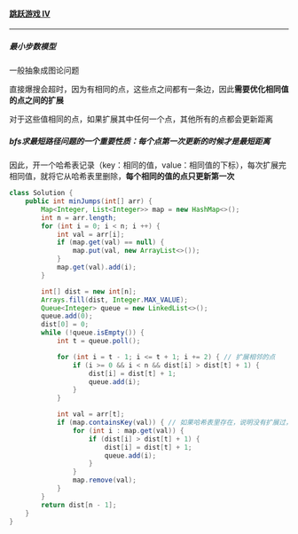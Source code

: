 #### <a href="https://leetcode.cn/problems/jump-game-iv/">跳跃游戏 IV</a>

---------

##### 最小步数模型

一般抽象成图论问题

直接爆搜会超时，因为有相同的点，这些点之间都有一条边，因此**需要优化相同值的点之间的扩展**

对于这些值相同的点，如果扩展其中任何一个点，其他所有的点都会更新距离

##### bfs求最短路径问题的一个重要性质：**每个点第一次更新的时候才是最短距离**

因此，开一个哈希表记录（key：相同的值，value：相同值的下标），每次扩展完相同值，就将它从哈希表里删除，**每个相同的值的点只更新第一次**

```java
class Solution {
    public int minJumps(int[] arr) {
        Map<Integer, List<Integer>> map = new HashMap<>();
        int n = arr.length;
        for (int i = 0; i < n; i ++) {
            int val = arr[i];
            if (map.get(val) == null) {
                map.put(val, new ArrayList<>());
            }
            map.get(val).add(i);
        }

        int[] dist = new int[n];
        Arrays.fill(dist, Integer.MAX_VALUE);
        Queue<Integer> queue = new LinkedList<>();
        queue.add(0);
        dist[0] = 0;
        while (!queue.isEmpty()) {
            int t = queue.poll();

            for (int i = t - 1; i <= t + 1; i += 2) { // 扩展相邻的点
                if (i >= 0 && i < n && dist[i] > dist[t] + 1) {
                    dist[i] = dist[t] + 1;
                    queue.add(i);
                }
            }

            int val = arr[t];
            if (map.containsKey(val)) { // 如果哈希表里存在，说明没有扩展过，相同的值只扩展一次
                for (int i : map.get(val)) {
                    if (dist[i] > dist[t] + 1) {
                        dist[i] = dist[t] + 1;
                        queue.add(i);
                    }
                }
                map.remove(val);
            }
        }
        return dist[n - 1];
    }
}
```

